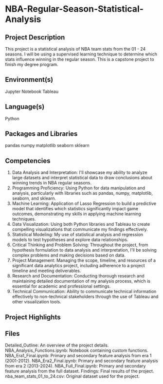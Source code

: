 # NBA-Regular-Season-Statistical-Analysis
## Project Description
This project is a statistical analysis of NBA team stats from the 01 - 24 seasons. I will be using a supervised learning technique to determine which stats influence winning in the regular season. This is a capstone project to finish my degree program.
## Environment(s)
Jupyter Notebook
Tableau
## Language(s)
Python
## Packages and Libraries
pandas
numpy
matplotlib
seaborn
sklearn
## Competencies
1. Data Analysis and Interpretation: I'll showcase my ability to analyze large datasets and interpret statistical data to draw conclusions about winning trends in NBA regular seasons.
2. Programming Proficiency: Using Python for data manipulation and analysis, particularly with libraries such as pandas, numpy, matplotlib, seaborn, and sklearn.
3. Machine Learning: Application of Lasso Regression to build a predictive model that identifies which statistics significantly impact game outcomes, demonstrating my skills in applying machine learning techniques.
4. Data Visualization: Using both Python libraries and Tableau to create compelling visualizations that communicate my findings effectively.
5. Statistical Modeling: My use of statistical analysis and regression models to test hypotheses and explore data relationships.
6. Critical Thinking and Problem Solving: Throughout the project, from hypothesis formulation to data analysis and interpretation, I'll be solving complex problems and making decisions based on data.
7. Project Management: Managing the scope, timeline, and resources of a significant data analytics project, including adherence to a project timeline and meeting deliverables.
8. Research and Documentation: Conducting thorough research and maintaining detailed documentation of my analysis process, which is essential for academic and professional settings.
9. Technical Communication: Ability to communicate technical information effectively to non-technical stakeholders through the use of Tableau and other visualization tools.
## Project Highlights
## Files
Detailed_Outline: An overview of the project details.
NBA_Analysis_Functions.ipynb: Notebook containing custom functions.
NBA_Era1_Final.ipynb: Primary and secondary feature analysis from era 1 (2001-2012).
NBA_Era2_Final.ipynb: Primary and secondary feature analysis from era 2 (2013-2024).
NBA_Full_Final.ipynb: Primary and secondary feature analysis from the full dataset.
Findings: Final results of the project.
nba_team_stats_01_to_24.csv: Original dataset used for the project. 
